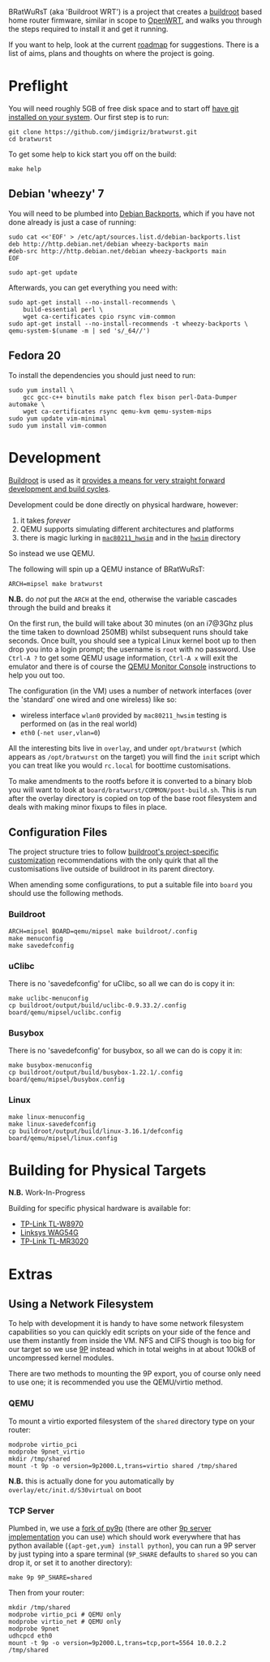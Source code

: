 BRatWuRsT (aka 'Buildroot WRT') is a project that creates a [buildroot](http://buildroot.uclibc.org/) based home router firmware, similar in scope to [OpenWRT](https://openwrt.org/), and walks you through the steps required to install it and get it running.

If you want to help, look at the current [roadmap](ROADMAP.md) for suggestions.  There is a list of aims, plans and thoughts on where the project is going.

# Preflight

You will need roughly 5GB of free disk space and to start off [have git installed on your system](http://git-scm.com/book/en/Getting-Started-Installing-Git).  Our first step is to run:

    git clone https://github.com/jimdigriz/bratwurst.git
    cd bratwurst

To get some help to kick start you off on the build:

    make help

## Debian 'wheezy' 7

You will need to be plumbed into [Debian Backports](http://backports.debian.org/), which if you have not done already is just a case of running:

    sudo cat <<'EOF' > /etc/apt/sources.list.d/debian-backports.list
    deb http://http.debian.net/debian wheezy-backports main
    #deb-src http://http.debian.net/debian wheezy-backports main
    EOF
    
    sudo apt-get update

Afterwards, you can get everything you need with:

    sudo apt-get install --no-install-recommends \
    	build-essential perl \
    	wget ca-certificates cpio rsync vim-common
    sudo apt-get install --no-install-recommends -t wheezy-backports \
	qemu-system-$(uname -m | sed 's/_64//')

## Fedora 20

To install the dependencies you should just need to run:

    sudo yum install \
    	gcc gcc-c++ binutils make patch flex bison perl-Data-Dumper automake \
    	wget ca-certificates rsync qemu-kvm qemu-system-mips
    sudo yum update vim-minimal
    sudo yum install vim-common

# Development

[Buildroot](http://www.buildroot.org/) is used as it [provides a means for very straight forward development and build cycles](http://elinux.org/images/2/2a/Using-buildroot-real-project.pdf).

Development could be done directly on physical hardware, however:

 1. it takes *forever*
 1. QEMU supports simulating different architectures and platforms
 1. there is magic lurking in [`mac80211_hwsim`](https://www.kernel.org/doc/Documentation/networking/mac80211_hwsim/README) and in the [`hwsim`](http://hostap.epitest.fi/cgit/hostap/tree/tests/hwsim) directory

So instead we use QEMU.

The following will spin up a QEMU instance of BRatWuRsT:

    ARCH=mipsel make bratwurst

**N.B.** do *not* put the `ARCH` at the end, otherwise the variable cascades through the build and breaks it

On the first run, the build will take about 30 minutes (on an i7@3Ghz plus the time taken to download 250MB) whilst subsequent runs should take seconds.  Once built, you should see a typical Linux kernel boot up to then drop you into a login prompt; the username is `root` with no password.  Use `Ctrl-A ?` to get some QEMU usage information, `Ctrl-A x` will exit the emulator and there is of course the [QEMU Monitor Console](http://qemu.weilnetz.de/qemu-doc.html#pcsys_005fmonitor) instructions to help you out too.

The configuration (in the VM) uses a number of network interfaces (over the 'standard' one wired and one wireless) like so:

 * wireless interface `wlan0` provided by `mac80211_hwsim` testing is performed on (as in the real world)
 * `eth0` (`-net user,vlan=0`)

All the interesting bits live in `overlay`, and under `opt/bratwurst` (which appears as `/opt/bratwurst` on the target) you will find the `init` script which you can treat like you would `rc.local` for boottime customisations.

To make amendments to the rootfs before it is converted to a binary blob you will want to look at `board/bratwurst/COMMON/post-build.sh`.  This is run after the overlay directory is copied on top of the base root filesystem and deals with making minor fixups to files in place.

## Configuration Files

The project structure tries to follow [buildroot's project-specific customization](http://buildroot.uclibc.org/downloads/manual/manual.html#_project_specific_customization) recommendations with the only quirk that all the customisations live outside of buildroot in its parent directory.

When amending some configurations, to put a suitable file into `board` you should use the following methods.

### Buildroot

    ARCH=mipsel BOARD=qemu/mipsel make buildroot/.config
    make menuconfig
    make savedefconfig

### uClibc

There is no 'savedefconfig' for uClibc, so all we can do is copy it in:

    make uclibc-menuconfig
    cp buildroot/output/build/uclibc-0.9.33.2/.config board/qemu/mipsel/uclibc.config

### Busybox

There is no 'savedefconfig' for busybox, so all we can do is copy it in:

    make busybox-menuconfig
    cp buildroot/output/build/busybox-1.22.1/.config board/qemu/mipsel/busybox.config

### Linux

    make linux-menuconfig
    make linux-savedefconfig
    cp buildroot/output/build/linux-3.16.1/defconfig board/qemu/mipsel/linux.config

# Building for Physical Targets

**N.B.** Work-In-Progress

Building for specific physical hardware is available for:

 * [TP-Link TL-W8970](board/tp-link/tl-w8970/README.md)
 * [Linksys WAG54G](board/linksys/wag54g/README.md)
 * [TP-Link TL-MR3020](board/tp-link/tl-mr3020/README.md)

# Extras

## Using a Network Filesystem

To help with development it is handy to have some network filesystem capabilities so you can quickly edit scripts on your side of the fence and use them instantly from inside the VM.  NFS and CIFS though is too big for our target so we use [9P](https://www.kernel.org/doc/Documentation/filesystems/9p.txt) instead which in total weighs in at about 100kB of uncompressed kernel modules.

There are two methods to mounting the 9P export, you of course only need to use one; it is recommended you use the QEMU/virtio method.

### QEMU

To mount a virtio exported filesystem of the `shared` directory type on your router:

    modprobe virtio_pci
    modprobe 9pnet_virtio
    mkdir /tmp/shared
    mount -t 9p -o version=9p2000.L,trans=virtio shared /tmp/shared

**N.B.** this is actually done for you automatically by `overlay/etc/init.d/S30virtual` on boot

### TCP Server

Plumbed in, we use a [fork of py9p](https://github.com/svinota/py9p) (there are other [9p server implementation](http://9p.cat-v.org/implementations) you can use) which should work everywhere that has python available (`{apt-get,yum} install python`), you can run a 9P server by just typing into a spare terminal (`9P_SHARE` defaults to `shared` so you can drop it, or set it to another directory):

    make 9p 9P_SHARE=shared

Then from your router:

    mkdir /tmp/shared
    modprobe virtio_pci	# QEMU only
    modprobe virtio_net # QEMU only
    modprobe 9pnet
    udhcpcd eth0
    mount -t 9p -o version=9p2000.L,trans=tcp,port=5564 10.0.2.2 /tmp/shared

